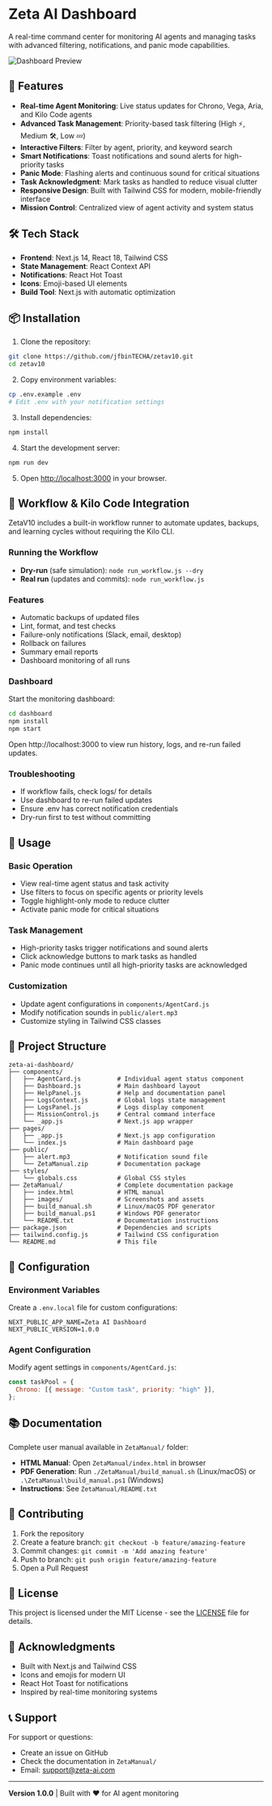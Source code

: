 # Zeta AI Dashboard

A real-time command center for monitoring AI agents and managing tasks with advanced filtering, notifications, and panic mode capabilities.

![Dashboard Preview](./public/screenshot.png)

## 🚀 Features

- **Real-time Agent Monitoring**: Live status updates for Chrono, Vega, Aria, and Kilo Code agents
- **Advanced Task Management**: Priority-based task filtering (High ⚡, Medium 🛠, Low 💤)
- **Interactive Filters**: Filter by agent, priority, and keyword search
- **Smart Notifications**: Toast notifications and sound alerts for high-priority tasks
- **Panic Mode**: Flashing alerts and continuous sound for critical situations
- **Task Acknowledgment**: Mark tasks as handled to reduce visual clutter
- **Responsive Design**: Built with Tailwind CSS for modern, mobile-friendly interface
- **Mission Control**: Centralized view of agent activity and system status

## 🛠 Tech Stack

- **Frontend**: Next.js 14, React 18, Tailwind CSS
- **State Management**: React Context API
- **Notifications**: React Hot Toast
- **Icons**: Emoji-based UI elements
- **Build Tool**: Next.js with automatic optimization

## 📦 Installation

1. Clone the repository:

```bash
git clone https://github.com/jfbinTECHA/zetav10.git
cd zetav10
```

2. Copy environment variables:

```bash
cp .env.example .env
# Edit .env with your notification settings
```

3. Install dependencies:

```bash
npm install
```

4. Start the development server:

```bash
npm run dev
```

5. Open [http://localhost:3000](http://localhost:3000) in your browser.

## 🔄 Workflow & Kilo Code Integration

ZetaV10 includes a built-in workflow runner to automate updates, backups, and learning cycles without requiring the Kilo CLI.

### Running the Workflow

- **Dry-run** (safe simulation): `node run_workflow.js --dry`
- **Real run** (updates and commits): `node run_workflow.js`

### Features

- Automatic backups of updated files
- Lint, format, and test checks
- Failure-only notifications (Slack, email, desktop)
- Rollback on failures
- Summary email reports
- Dashboard monitoring of all runs

### Dashboard

Start the monitoring dashboard:

```bash
cd dashboard
npm install
npm start
```

Open http://localhost:3000 to view run history, logs, and re-run failed updates.

### Troubleshooting

- If workflow fails, check logs/ for details
- Use dashboard to re-run failed updates
- Ensure .env has correct notification credentials
- Dry-run first to test without committing

## 🎯 Usage

### Basic Operation

- View real-time agent status and task activity
- Use filters to focus on specific agents or priority levels
- Toggle highlight-only mode to reduce clutter
- Activate panic mode for critical situations

### Task Management

- High-priority tasks trigger notifications and sound alerts
- Click acknowledge buttons to mark tasks as handled
- Panic mode continues until all high-priority tasks are acknowledged

### Customization

- Update agent configurations in `components/AgentCard.js`
- Modify notification sounds in `public/alert.mp3`
- Customize styling in Tailwind CSS classes

## 📁 Project Structure

```
zeta-ai-dashboard/
├── components/
│   ├── AgentCard.js          # Individual agent status component
│   ├── Dashboard.js          # Main dashboard layout
│   ├── HelpPanel.js          # Help and documentation panel
│   ├── LogsContext.js        # Global logs state management
│   ├── LogsPanel.js          # Logs display component
│   ├── MissionControl.js     # Central command interface
│   └── _app.js               # Next.js app wrapper
├── pages/
│   ├── _app.js               # Next.js app configuration
│   └── index.js              # Main dashboard page
├── public/
│   ├── alert.mp3             # Notification sound file
│   └── ZetaManual.zip        # Documentation package
├── styles/
│   └── globals.css           # Global CSS styles
├── ZetaManual/               # Complete documentation package
│   ├── index.html            # HTML manual
│   ├── images/               # Screenshots and assets
│   ├── build_manual.sh       # Linux/macOS PDF generator
│   ├── build_manual.ps1      # Windows PDF generator
│   └── README.txt            # Documentation instructions
├── package.json              # Dependencies and scripts
├── tailwind.config.js        # Tailwind CSS configuration
└── README.md                 # This file
```

## 🔧 Configuration

### Environment Variables

Create a `.env.local` file for custom configurations:

```env
NEXT_PUBLIC_APP_NAME=Zeta AI Dashboard
NEXT_PUBLIC_VERSION=1.0.0
```

### Agent Configuration

Modify agent settings in `components/AgentCard.js`:

```javascript
const taskPool = {
  Chrono: [{ message: "Custom task", priority: "high" }],
};
```

## 📚 Documentation

Complete user manual available in `ZetaManual/` folder:

- **HTML Manual**: Open `ZetaManual/index.html` in browser
- **PDF Generation**: Run `./ZetaManual/build_manual.sh` (Linux/macOS) or `.\ZetaManual\build_manual.ps1` (Windows)
- **Instructions**: See `ZetaManual/README.txt`

## 🤝 Contributing

1. Fork the repository
2. Create a feature branch: `git checkout -b feature/amazing-feature`
3. Commit changes: `git commit -m 'Add amazing feature'`
4. Push to branch: `git push origin feature/amazing-feature`
5. Open a Pull Request

## 📄 License

This project is licensed under the MIT License - see the [LICENSE](LICENSE) file for details.

## 🙏 Acknowledgments

- Built with Next.js and Tailwind CSS
- Icons and emojis for modern UI
- React Hot Toast for notifications
- Inspired by real-time monitoring systems

## 📞 Support

For support or questions:

- Create an issue on GitHub
- Check the documentation in `ZetaManual/`
- Email: support@zeta-ai.com

---

**Version 1.0.0** | Built with ❤️ for AI agent monitoring
